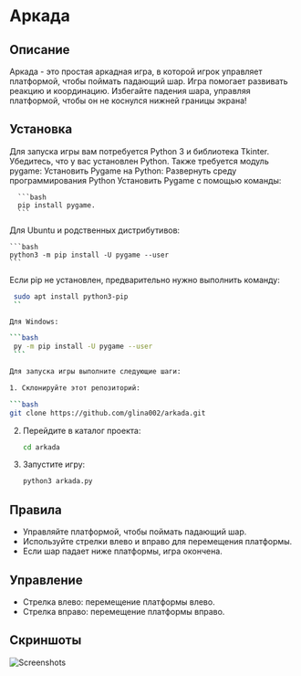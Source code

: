 # Аркада

## Описание
Аркада - это простая аркадная игра, в которой игрок управляет платформой, чтобы поймать падающий шар. Игра помогает развивать реакцию и координацию. Избегайте падения шара, управляя платформой, чтобы он не коснулся нижней границы экрана!

## Установка
Для запуска игры вам потребуется Python 3 и библиотека Tkinter. Убедитесь, что у вас установлен Python.
Также требуется модуль pygame:
Установить Pygame на Python:
Развернуть среду программирования Python 
Установить Pygame с помощью команды:

      ```bash
      pip install pygame.
      ```

   Для Ubuntu и родственных дистрибутивов: 

    ```bash
    python3 -m pip install -U pygame --user
    ```

Если pip не установлен, предварительно нужно выполнить команду:

   ```bash
    sudo apt install python3-pip
    ``

Для Windows:
 
   ```bash
    py -m pip install -U pygame --user
    ```

Для запуска игры выполните следующие шаги:

1. Склонируйте этот репозиторий:

   ```bash
   git clone https://github.com/glina002/arkada.git
   ```

2. Перейдите в каталог проекта:

   ```bash
   cd arkada
   ```

4. Запустите игру:

   ```bash
   python3 arkada.py
   ```

## Правила
- Управляйте платформой, чтобы поймать падающий шар.
- Используйте стрелки влево и вправо для перемещения платформы.
- Если шар падает ниже платформы, игра окончена.

## Управление
- Стрелка влево: перемещение платформы влево.
- Стрелка вправо: перемещение платформы вправо.

## Скриншоты
![Screenshots](screenshot1.png)